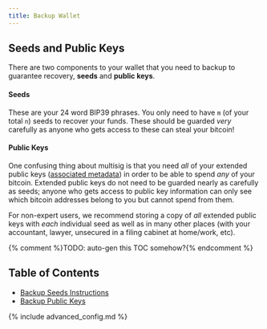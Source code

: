 ```yaml
---
title: Backup Wallet
---
```


## Seeds and Public Keys
There are two components to your wallet that you need to backup to guarantee recovery, **seeds** and **public keys**.

#### Seeds
These are your 24 word BIP39 phrases.
You only need to have `m` (of your total `n`) seeds to recover your funds.
These should be guarded *very* carefully as anyone who gets access to these can steal your bitcoin!

#### Public Keys
One confusing thing about multisig is that you need *all* of your extended public keys ([associated metadata](/backup-wallet/public-keys-advanced#extended-public-key-info)) in order to be able to spend *any* of your bitcoin.
Extended public keys do not need to be guarded nearly as carefully as seeds; anyone who gets access to public key information can only see which bitcoin addresses belong to you but cannot spend from them.

For non-expert users, we recommend storing a copy of *all* extended public keys with *each* individual seed as well as in many other places (with your accountant, lawyer, unsecured in a filing cabinet at home/work, etc).

{% comment %}TODO: auto-gen this TOC somehow?{% endcomment %}
## Table of Contents
* [Backup Seeds Instructions](/backup-wallet/seeds)
* [Backup Public Keys](/backup-wallet/public-keys)

{% include advanced_config.md %}
